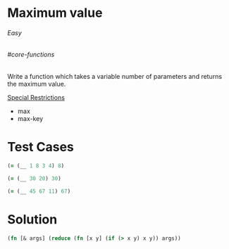 # Maximum value

###### Easy
###### #core-functions

Write a function which takes a variable number of parameters and returns the maximum value.  

<u>Special Restrictions</u>  
- max
- max-key

# Test Cases
```clojure
(= (__ 1 8 3 4) 8)
```
```clojure
(= (__ 30 20) 30)
```
```clojure
(= (__ 45 67 11) 67)
```

# Solution
```clojure
(fn [& args] (reduce (fn [x y] (if (> x y) x y)) args))
```
